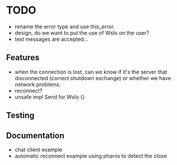 # TODO

- rename the error type and use this_error.
- design, do we want to put the use of WsIo on the user?
- text messages are accepted...

## Features
- when the connection is lost, can we know if it's the server that disconnected (correct shutdown exchange)
  or whether we have network problems.
- reconnect?
- unsafe impl Send for WsIo {}

## Testing

## Documentation
- chat client example
- automatic reconnect example using pharos to detect the close



